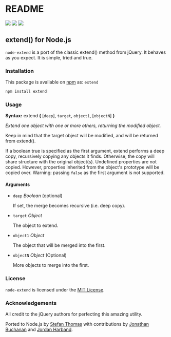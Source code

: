 # README

[![](https://travis-ci.org/justmoon/node-extend.svg)](https://travis-ci.org/justmoon/node-extend) [![](https://david-dm.org/justmoon/node-extend.svg)](https://david-dm.org/justmoon/node-extend) [![](https://david-dm.org/justmoon/node-extend/dev-status.svg)](https://david-dm.org/justmoon/node-extend#info=devDependencies)

## extend\(\) for Node.js

`node-extend` is a port of the classic extend\(\) method from jQuery. It behaves as you expect. It is simple, tried and true.

### Installation

This package is available on [npm](https://npmjs.org/package/extend) as: `extend`

```bash
npm install extend
```

### Usage

**Syntax:** extend **\(** \[`deep`\], `target`, `object1`, \[`objectN`\] **\)**

_Extend one object with one or more others, returning the modified object._

Keep in mind that the target object will be modified, and will be returned from extend\(\).

If a boolean true is specified as the first argument, extend performs a deep copy, recursively copying any objects it finds. Otherwise, the copy will share structure with the original object\(s\). Undefined properties are not copied. However, properties inherited from the object's prototype will be copied over. Warning: passing `false` as the first argument is not supported.

#### Arguments

* `deep` _Boolean_ \(optional\)

  If set, the merge becomes recursive \(i.e. deep copy\).

* `target`    _Object_

  The object to extend.

* `object1`    _Object_

  The object that will be merged into the first.

* `objectN` _Object_ \(Optional\)

  More objects to merge into the first.

### License

`node-extend` is licensed under the [MIT License](http://opensource.org/licenses/MIT).

### Acknowledgements

All credit to the jQuery authors for perfecting this amazing utility.

Ported to Node.js by [Stefan Thomas](https://github.com/justmoon) with contributions by [Jonathan Buchanan](https://github.com/insin) and [Jordan Harband](https://github.com/ljharb).

